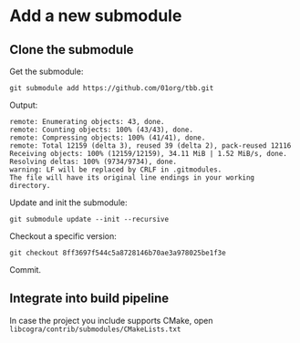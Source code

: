 # Add a new submodule
## Clone the submodule
Get the submodule:
```
git submodule add https://github.com/01org/tbb.git
```

Output:
```Cloning into 'D:/code/Lecture/ParPro/libcogra/contrib/submodules/tbb'...
remote: Enumerating objects: 43, done.
remote: Counting objects: 100% (43/43), done.
remote: Compressing objects: 100% (41/41), done.
remote: Total 12159 (delta 3), reused 39 (delta 2), pack-reused 12116
Receiving objects: 100% (12159/12159), 34.11 MiB | 1.52 MiB/s, done.
Resolving deltas: 100% (9734/9734), done.
warning: LF will be replaced by CRLF in .gitmodules.
The file will have its original line endings in your working directory.
```

Update and init the submodule:
```
git submodule update --init --recursive
```

Checkout a specific version:
```
git checkout 8ff3697f544c5a8728146b70ae3a978025be1f3e
```

Commit.

## Integrate into build pipeline
In case the project you include supports CMake, open `libcogra/contrib/submodules/CMakeLists.txt`